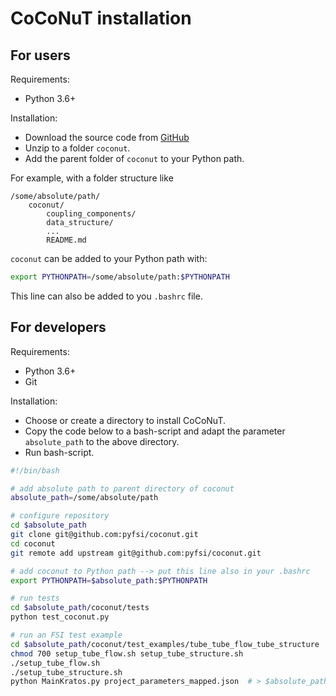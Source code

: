 # CoCoNuT installation

## For users

Requirements:

-   Python 3.6+

Installation:

-   Download the source code from [GitHub](https://github.com/pyfsi/coconut)
-   Unzip to a folder `coconut`.
-   Add the parent folder of `coconut` to your Python path.

For example, with a folder structure like
```
/some/absolute/path/
    coconut/
        coupling_components/
        data_structure/
        ...
        README.md
```
`coconut` can be added to your Python path with:
```bash
export PYTHONPATH=/some/absolute/path:$PYTHONPATH
```
This line can also be added to you `.bashrc` file.




## For developers

Requirements:

-   Python 3.6+
-   Git

Installation:

-   Choose or create a directory to install CoCoNuT.
-   Copy the code below to a bash-script and adapt the parameter `absolute_path` to the above directory.
-   Run bash-script.

```bash
#!/bin/bash

# add absolute path to parent directory of coconut
absolute_path=/some/absolute/path

# configure repository
cd $absolute_path
git clone git@github.com:pyfsi/coconut.git
cd coconut
git remote add upstream git@github.com:pyfsi/coconut.git

# add coconut to Python path --> put this line also in your .bashrc
export PYTHONPATH=$absolute_path:$PYTHONPATH

# run tests
cd $absolute_path/coconut/tests
python test_coconut.py

# run an FSI test example
cd $absolute_path/coconut/test_examples/tube_tube_flow_tube_structure
chmod 700 setup_tube_flow.sh setup_tube_structure.sh
./setup_tube_flow.sh
./setup_tube_structure.sh
python MainKratos.py project_parameters_mapped.json  # > $absolute_path/tube.log
```




